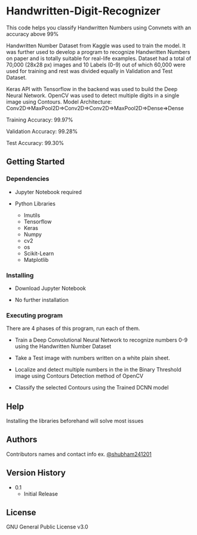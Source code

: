 # Handwritten-Digit-Recognizer
This code helps you classify Handwritten Numbers using Convnets with an accuracy above 99%

Handwritten Number Dataset from Kaggle was used to train the model. It was further used to develop a program to recognize Handwritten Numbers on paper and is totally suitable for real-life examples. Dataset had a total of 70,000 (28x28 px) images and 10 Labels (0-9) out of which 60,000 were used for training and rest was divided equally in Validation and Test Dataset.

Keras API with Tensorflow in the backend was used to build the Deep Neural Network. OpenCV was used to detect multiple digits in a single image using Contours.
Model Architecture:
Conv2D=>MaxPool2D=>Conv2D=>Conv2D=>MaxPool2D=>Dense=>Dense

Training Accuracy: 99.97%

Validation Accuracy: 99.28%

Test Accuracy: 99.30%
## Getting Started

### Dependencies

* Jupyter Notebook required

* Python Libraries

    - Imutils
    - Tensorflow
    - Keras
    - Numpy
    - cv2
    - os
    - Scikit-Learn
    - Matplotlib

### Installing

* Download Jupyter Notebook

* No further installation


### Executing program

There are 4 phases of this program, run each of them.

* Train a Deep Convolutional Neural Network to recognize numbers 0-9 using the Handwritten Number Dataset

* Take a Test image with numbers written on a white plain sheet.

* Localize and detect multiple numbers in the in the Binary Threshold image using Contours Detection method of OpenCV 

* Classify the selected Contours using the Trained DCNN model

## Help

Installing the libraries beforehand will solve most issues

## Authors

Contributors names and contact info 
ex. [@shubham241201](https://github.com/shubham241201)

## Version History

* 0.1
    * Initial Release

## License

GNU General Public License v3.0
